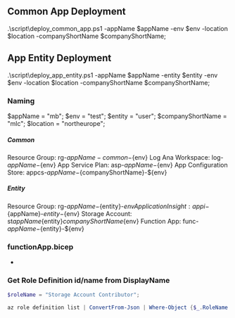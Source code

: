 
## Common App Deployment

.\script\deploy_common_app.ps1 -appName $appName -env $env -location $location -companyShortName $companyShortName;

## App Entity Deployment

.\script\deploy_app_entity.ps1 -appName $appName -entity $entity -env $env -location $location -companyShortName $companyShortName;




### Naming

$appName = "mb";
$env = "test";
$entity = "user";
$companyShortName = "mlc";
$location = "northeurope";


##### Common

Resource Group: rg-${appName}-common-${env}
   Log Ana Workspace: log-${appName}-${env}
   App Service Plan: asp-${appName}-${env}
   App Configuration Store: appcs-${appName}-${companyShortName}-${env}

##### Entity

Resource Group: rg-${appName}-${entity}-${env}
   Application Insight: appi-${appName}-${entity}-${env}
   Storage Account: st${appName}${entity}${companyShortName}${env}
   Function App: func-${appName}-${entity}-${env}


### functionApp.bicep

   - 



### Get Role Definition id/name from DisplayName

```powershell
$roleName = "Storage Account Contributor";

az role definition list | ConvertFrom-Json | Where-Object {$_.RoleName -eq "${roleName}"} | Select-Object -ExpandProperty name

```